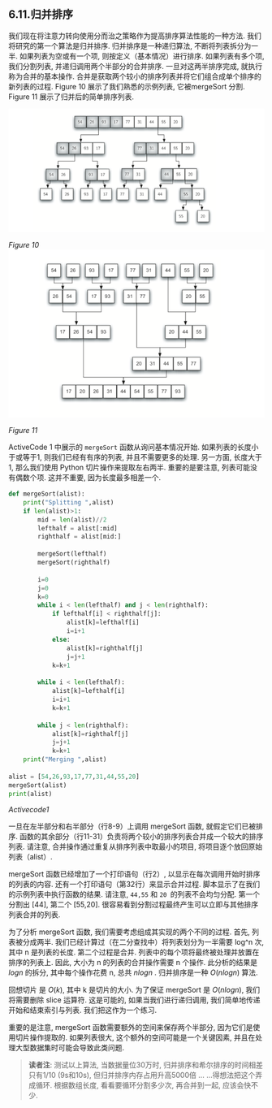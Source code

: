 ## 6.11.归并排序

我们现在将注意力转向使用分而治之策略作为提高排序算法性能的一种方法. 我们将研究的第一个算法是归并排序. 归并排序是一种递归算法, 不断将列表拆分为一半. 如果列表为空或有一个项, 则按定义（基本情况）进行排序. 如果列表有多个项, 我们分割列表, 并递归调用两个半部分的合并排序. 一旦对这两半排序完成, 就执行称为合并的基本操作. 合并是获取两个较小的排序列表并将它们组合成单个排序的新列表的过程. Figure 10 展示了我们熟悉的示例列表, 它被mergeSort 分割. Figure 11 展示了归并后的简单排序列表. 

![6.11.归并排序.figure10](assets/5.11.%E5%BD%92%E5%B9%B6%E6%8E%92%E5%BA%8F.figure10.png)

*Figure 10*
![6.11.归并排序.figure11](assets/5.11.%E5%BD%92%E5%B9%B6%E6%8E%92%E5%BA%8F.figure11.png)

*Figure 11*

ActiveCode 1 中展示的 `mergeSort` 函数从询问基本情况开始. 如果列表的长度小于或等于1, 则我们已经有有序的列表, 并且不需要更多的处理. 另一方面, 长度大于 1, 那么我们使用 Python 切片操作来提取左右两半. 重要的是要注意, 列表可能没有偶数个项. 这并不重要, 因为长度最多相差一个. 

```python
def mergeSort(alist):
    print("Splitting ",alist)
    if len(alist)>1:
        mid = len(alist)//2
        lefthalf = alist[:mid]
        righthalf = alist[mid:]

        mergeSort(lefthalf)
        mergeSort(righthalf)

        i=0
        j=0
        k=0
        while i < len(lefthalf) and j < len(righthalf):
            if lefthalf[i] < righthalf[j]:
                alist[k]=lefthalf[i]
                i=i+1
            else:
                alist[k]=righthalf[j]
                j=j+1
            k=k+1

        while i < len(lefthalf):
            alist[k]=lefthalf[i]
            i=i+1
            k=k+1

        while j < len(righthalf):
            alist[k]=righthalf[j]
            j=j+1
            k=k+1
    print("Merging ",alist)

alist = [54,26,93,17,77,31,44,55,20]
mergeSort(alist)
print(alist)
```

*Activecode1*

一旦在左半部分和右半部分（行8-9）上调用 mergeSort 函数, 就假定它们已被排序. 函数的其余部分（行11-31）负责将两个较小的排序列表合并成一个较大的排序列表. 请注意, 合并操作通过重复从排序列表中取最小的项目, 将项目逐个放回原始列表（alist）. 

mergeSort 函数已经增加了一个打印语句（行2）, 以显示在每次调用开始时排序的列表的内容. 还有一个打印语句（第32行）来显示合并过程. 脚本显示了在我们的示例列表中执行函数的结果. 请注意, `44,55` 和 `20 `的列表不会均匀分配. 第一个分割出 [44], 第二个 [55,20]. 很容易看到分割过程最终产生可以立即与其他排序列表合并的列表. 

为了分析 mergeSort 函数, 我们需要考虑组成其实现的两个不同的过程. 首先, 列表被分成两半. 我们已经计算过（在二分查找中）将列表划分为一半需要 log^n 次, 其中 n 是列表的长度. 第二个过程是合并. 列表中的每个项将最终被处理并放置在排序的列表上. 因此, 大小为 n 的列表的合并操作需要 n 个操作. 此分析的结果是 $logn$ 的拆分, 其中每个操作花费 n, 总共 $nlogn$ . 归并排序是一种 $O(nlogn)$ 算法. 

回想切片 是 $O(k)$, 其中 k 是切片的大小. 为了保证 mergeSort 是 $O(nlogn)$, 我们将需要删除 slice 运算符. 这是可能的, 如果当我们进行递归调用, 我们简单地传递开始和结束索引与列表. 我们把这作为一个练习. 

重要的是注意, mergeSort 函数需要额外的空间来保存两个半部分, 因为它们是使用切片操作提取的. 如果列表很大, 这个额外的空间可能是一个关键因素, 并且在处理大型数据集时可能会导致此类问题. 

> **读者注**: 
> 测试以上算法, 当数据量位30万时, 归并排序和希尔排序的时间相差只有1/10 (9s和10s), 但归并排序内存占用升高5000倍 ... ...得想法把这个弄成循环. 
> 根据数组长度, 看看要循环分割多少次, 再合并到一起, 应该会快不少.



